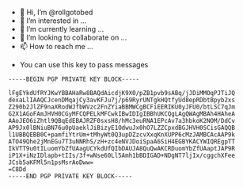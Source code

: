 - 👋 Hi, I’m @rollgotobed
- 👀 I’m interested in ...
- 🌱 I’m currently learning ...
- 💞️ I’m looking to collaborate on ...
- 📫 How to reach me ...

<!---
rollgotobed/rollgotobed is a ✨ special ✨ repository because its `README.md` (this file) appears on your GitHub profile.
You can click the Preview link to take a look at your changes.
--->

- You can use this key to pass messages

```
-----BEGIN PGP PRIVATE KEY BLOCK-----

lFgEYkdUfRYJKwYBBAHaRw8BAQdAicdjK9X0/pZB1pvb9sABq/jJDiMMOqPJTiJQ
dexaLlIAAQCJcenDMqajCy3avKFJu7j/p69RyrUNTgkHQtfyUd8epRDbtBpyb2xs
Z290b2JlZF9naXRodWJfbWVzc2FnZYiaBBMWCgBCFiEERIKU0yJFU0/btLSC7qJm
G2X1AGoFAmJHVH0CGyMFCQPELkMFCwkIBwIDIgIBBhUKCQgLAgQWAgMBAh4HAheA
AAoJEO6iZhtl9QBqEdEBAJRZF0sxsH8/hMc3euRNA1EPcAv7a3hbkoK2NOM/DdCv
AP9Jx0lBNiuBN76u0pUaeklJiBizyE1OdwuJx0hO7LZZCpxdBGJHVH0SCisGAQQB
l1UBBQEBB0C+pamfiYtrUm+tMhyWt0Q3upDZzcvXxqKnXUPP6cMzJAMBCAcAAP9k
ATO49Qhe2jMnEGu7T3uNNRhS/zH+zc4eNVJDoiSpaA6SiH4EGBYKACYWIQREgpTT
IkVTT9u0tILuomYbZfUAagUCYkdUfQIbDAUJA8QuQwAKCRDuomYbZfUAaptJAP9R
iP1X+iNzIDlapb+tIIs/3f+wNse60Ll5Amh1bBDIGAD+NDgNT7ljIx/cggchXFee
JCsb5aKFMl5n1psMsrAoDww=
=C8Dd
-----END PGP PRIVATE KEY BLOCK-----
```
